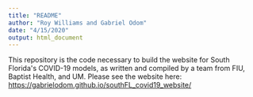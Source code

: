 ```yaml
---
title: "README"
author: "Roy Williams and Gabriel Odom"
date: "4/15/2020"
output: html_document
---
```


This repository is the code necessary to build the website for South Florida's COVID-19 models, as written and compiled by a team from FIU, Baptist Health, and UM. Please see the website here: <https://gabrielodom.github.io/southFL_covid19_website/>